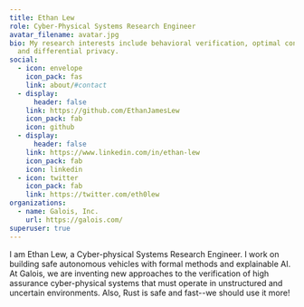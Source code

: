 ```yaml
---
title: Ethan Lew
role: Cyber-Physical Systems Research Engineer
avatar_filename: avatar.jpg
bio: My research interests include behavioral verification, optimal controls,
  and differential privacy.
social:
  - icon: envelope
    icon_pack: fas
    link: about/#contact
  - display:
      header: false
    link: https://github.com/EthanJamesLew
    icon_pack: fab
    icon: github
  - display:
      header: false
    link: https://www.linkedin.com/in/ethan-lew
    icon_pack: fab
    icon: linkedin
  - icon: twitter
    icon_pack: fab
    link: https://twitter.com/eth0lew
organizations:
  - name: Galois, Inc.
    url: https://galois.com/
superuser: true
---
```

I am Ethan Lew, a Cyber-physical Systems Research Engineer. I work on building safe autonomous vehicles with formal methods and explainable AI. At Galois, we are inventing new approaches to the verification of high assurance cyber-physical systems that must operate in unstructured and uncertain environments. Also, Rust is safe and fast--we should use it more!
